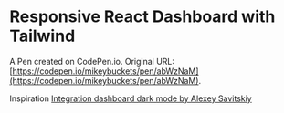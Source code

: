 # Responsive React Dashboard with Tailwind

A Pen created on CodePen.io. Original URL: [https://codepen.io/mikeybuckets/pen/abWzNaM](https://codepen.io/mikeybuckets/pen/abWzNaM).

Inspiration [Integration dashboard dark mode by  Alexey Savitskiy](https://dribbble.com/shots/14710948-Integration-dashboard-dark-mode)
